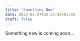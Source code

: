 ```yaml
---
title: "Something New"
date: 2023-08-27T02:53:55+01:00
draft: false
---
```


Something new is coming soon...
